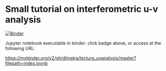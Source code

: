 # Small tutorial on interferometric u-v analysis

[![Binder](https://mybinder.org/badge_logo.svg)](https://mybinder.org/v2/gh/dlmatra/lecture_uvanalysis/master?filepath=index.ipynb)

Jupyter notebook executable in binder: click badge above, or access at the following URL:

https://mybinder.org/v2/gh/dlmatra/lecture_uvanalysis/master?filepath=index.ipynb
